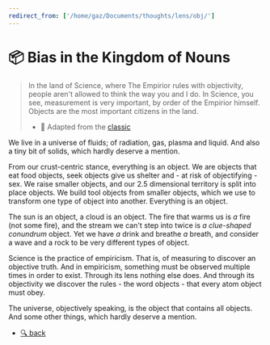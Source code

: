 ```yaml
---
redirect_from: ['/home/gaz/Documents/thoughts/lens/obj/']
---
```

# 📦 Bias in the Kingdom of Nouns

> In the land of Science, where The Empirior rules with objectivity, people
> aren't allowed to think the way you and I do. In Science, you see, measurement
> is very important, by order of the Empirior himself. Objects are the most
> important citizens in the land.
>
>  * 🔗 Adapted from the [classic](http://steve-yegge.blogspot.com/2006/03/execution-in-kingdom-of-nouns.html)

We live in a universe of fluids; of radiation, gas, plasma and liquid. And also
a tiny bit of solids, which hardly deserve a mention.

From our crust-centric stance, everything is an object. We are objects that eat
food objects, seek objects give us shelter and - at risk of objectifying - sex.
We raise smaller objects, and our 2.5 dimensional territory is split into place
objects. We build tool objects from smaller objects, which we use to transform
one type of object into another. Everything is an object.

The sun is an object, a cloud is an object. The fire that warms us is *a* fire
(not some fire), and the stream we can't step into twice is *a clue-shaped
conundrum* object. Yet we have *a* drink and breathe *a* breath, and consider a
wave and a rock to be very different types of object.

Science is the practice of empiricism. That is, of measuring to discover an
objective truth. And in empiricism, something must be observed multiple times in
order to exist. Through its lens nothing else does. And through its objectivity
we discover the rules - the word objects - that every atom object must obey.

The universe, objectively speaking, is the object that contains all objects.
And some other things, which hardly deserve a mention.

* [🔍 back](..)
